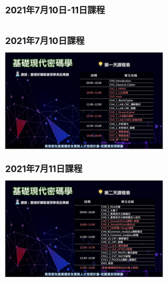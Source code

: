 
# 2021年7月10日-11日課程
```

```
# 2021年7月10日課程
![0710.jpg](./pic/0710.JPG)

# 2021年7月11日課程
![0711.jpg](./pic/0711.JPG)
